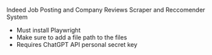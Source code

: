 Indeed Job Posting and Company Reviews Scraper and Reccomender System
- Must install Playwright
- Make sure to add a file path to the files
- Requires ChatGPT API personal secret key
